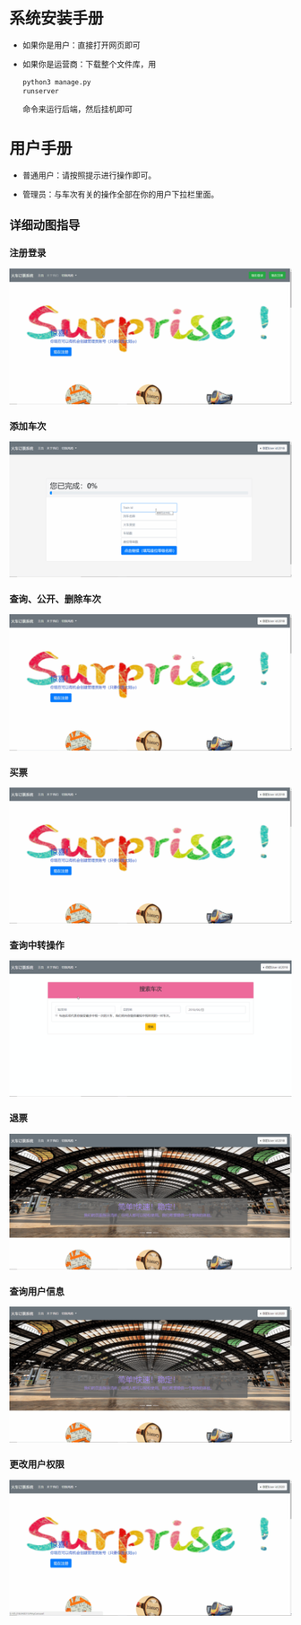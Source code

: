 # 系统安装手册

- 如果你是用户：直接打开网页即可

- 如果你是运营商：下载整个文件库，用<pre><code>python3 manage.py runserver</code></pre>命令来运行后端，然后挂机即可

# 用户手册

- 普通用户：请按照提示进行操作即可。

- 管理员：与车次有关的操作全部在你的用户下拉栏里面。

## 详细动图指导

### 注册登录

![register](https://github.com/laonahongchen/Data_Structures_Train_Station/blob/master/register.gif)

### 添加车次

![add](https://github.com/laonahongchen/Data_Structures_Train_Station/blob/master/add_train.gif)

### 查询、公开、删除车次

![public](https://github.com/laonahongchen/Data_Structures_Train_Station/blob/master/public.gif)

### 买票
![buy](https://github.com/laonahongchen/Data_Structures_Train_Station/blob/master/buy.gif)

### 查询中转操作
![zz](https://github.com/laonahongchen/Data_Structures_Train_Station/blob/master/zz.gif)

### 退票
![refund](https://github.com/laonahongchen/Data_Structures_Train_Station/blob/master/refund.gif)

### 查询用户信息
![info](https://github.com/laonahongchen/Data_Structures_Train_Station/blob/master/info.gif)

### 更改用户权限
![privilege](https://github.com/laonahongchen/Data_Structures_Train_Station/blob/master/privilege.gif)
